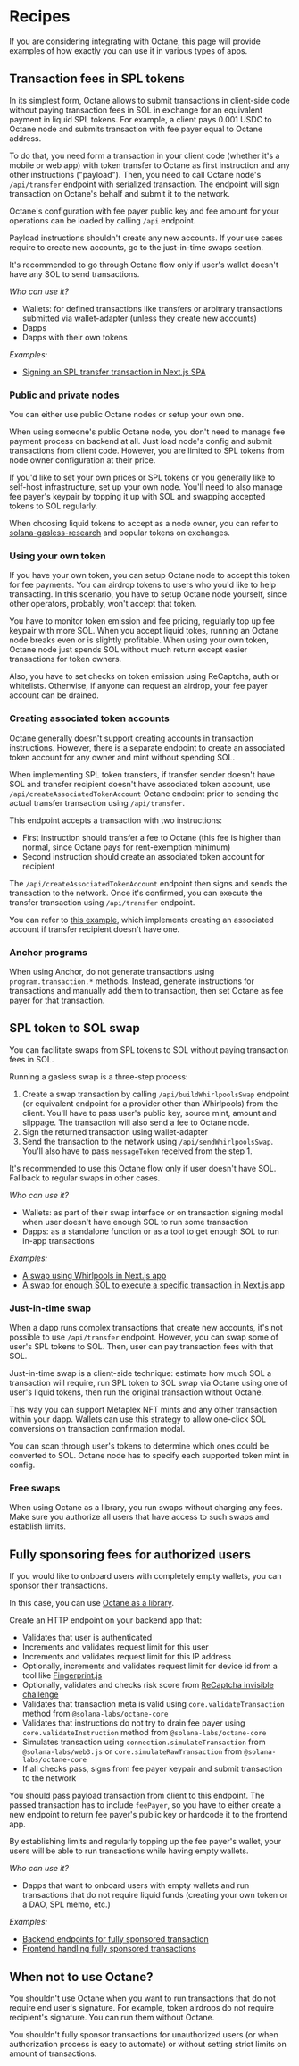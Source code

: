 # Recipes

If you are considering integrating with Octane, this page will provide examples of how exactly you can use it in various types of apps.

## Transaction fees in SPL tokens

In its simplest form, Octane allows to submit transactions in client-side code without paying transaction fees in SOL in exchange for an equivalent payment in liquid SPL tokens. For example, a client pays 0.001 USDC to Octane node and submits transaction with fee payer equal to Octane address.

To do that, you need form a transaction in your client code (whether it's a mobile or web app) with token transfer to Octane as first instruction and any other instructions ("payload"). Then, you need to call Octane node's `/api/transfer` endpoint with serialized transaction. The endpoint will sign transaction on Octane's behalf and submit it to the network.

Octane's configuration with fee payer public key and fee amount for your operations can be loaded by calling `/api` endpoint.

Payload instructions shouldn't create any new accounts. If your use cases require to create new accounts, go to the just-in-time swaps section.

It's recommended to go through Octane flow only if user's wallet doesn't have any SOL to send transactions.

_Who can use it?_
* Wallets: for defined transactions like transfers or arbitrary transactions submitted via wallet-adapter (unless they create new accounts)
* Dapps
* Dapps with their own tokens

_Examples:_
* [Signing an SPL transfer transaction in Next.js SPA](https://github.com/sevazhidkov/octane-demo/blob/main/src/views/transfer.tsx)

### Public and private nodes

You can either use public Octane nodes or setup your own one.

When using someone's public Octane node, you don't need to manage fee payment process on backend at all. Just load node's config and submit transactions from client code. However, you are limited to SPL tokens from node owner configuration at their price.

If you'd like to set your own prices or SPL tokens or you generally like to self-host infrastructure, set up your own node. You'll need to also manage fee payer's keypair by topping it up with SOL and swapping accepted tokens to SOL regularly.

When choosing liquid tokens to accept as a node owner, you can refer to [solana-gasless-research](https://github.com/sevazhidkov/solana-gasless-research) and popular tokens on exchanges.

### Using your own token

If you have your own token, you can setup Octane node to accept this token for fee payments. You can airdrop tokens to users who you'd like to help transacting. In this scenario, you have to setup Octane node yourself, since other operators, probably, won't accept that token.

You have to monitor token emission and fee pricing, regularly top up fee keypair with more SOL. When you accept liquid tokes, running an Octane node breaks even or is slightly profitable. When using your own token, Octane node just spends SOL without much return except easier transactions for token owners.

Also, you have to set checks on token emission using ReCaptcha, auth or whitelists. Otherwise, if anyone can request an airdrop, your fee payer account can be drained.

### Creating associated token accounts

Octane generally doesn't support creating accounts in transaction instructions. However, there is a separate endpoint to create an associated token account for any owner and mint without spending SOL.

When implementing SPL token transfers, if transfer sender doesn't have SOL and transfer recipient doesn't have associated token account, use `/api/createAssociatedTokenAccount` Octane endpoint prior to sending the actual transfer transaction using `/api/transfer`.

This endpoint accepts a transaction with two instructions:
* First instruction should transfer a fee to Octane (this fee is higher than normal, since Octane pays for rent-exemption minimum)
* Second instruction should create an associated token account for recipient

The `/api/createAssociatedTokenAccount` endpoint then signs and sends the transaction to the network. Once it's confirmed, you can execute the transfer transaction using `/api/transfer` endpoint.

You can refer to [this example](https://github.com/sevazhidkov/octane-demo/blob/main/src/views/transfer.tsx), which implements creating an associated account if transfer recipient  doesn't have one.

### Anchor programs

When using Anchor, do not generate transactions using `program.transaction.*` methods. Instead, generate instructions for transactions and manually add them to transaction, then set Octane as fee payer for that transaction.

## SPL token to SOL swap

You can facilitate swaps from SPL tokens to SOL without paying transaction fees in SOL.

Running a gasless swap is a three-step process:
1. Create a swap transaction by calling `/api/buildWhirlpoolsSwap` endpoint (or equivalent endpoint for a provider other than Whirlpools) from the client. You'll have to pass user's public key, source mint, amount and slippage. The transaction will also send a fee to Octane node.
2. Sign the returned transaction using wallet-adapter
3. Send the transaction to the network using `/api/sendWhirlpoolsSwap`. You'll also have to pass `messageToken` received from the step 1.

It's recommended to use this Octane flow only if user doesn't have SOL. Fallback to regular swaps in other cases.

_Who can use it?_
* Wallets: as part of their swap interface or on transaction signing modal when user doesn't have enough SOL to run some transaction
* Dapps: as a standalone function or as a tool to get enough SOL to run in-app transactions

_Examples:_
* [A swap using Whirlpools in Next.js app](https://github.com/sevazhidkov/octane-demo/blob/main/src/views/swap.tsx)
* [A swap for enough SOL to execute a specific transaction in Next.js app](https://github.com/sevazhidkov/octane-demo/blob/main/src/views/just-in-time-swap.tsx)

### Just-in-time swap

When a dapp runs complex transactions that create new accounts, it's not possible to use `/api/transfer` endpoint. However, you can swap some of user's SPL tokens to SOL. Then, user can pay transaction fees with that SOL.

Just-in-time swap is a client-side technique: estimate how much SOL a transaction will require, run SPL token to SOL swap via Octane using one of user's liquid tokens, then run the original transaction without Octane.

This way you can support Metaplex NFT mints and any other transaction within your dapp. Wallets can use this strategy to allow one-click SOL conversions on transaction confirmation modal.

You can scan through user's tokens to determine which ones could be converted to SOL. Octane node has to specify each supported token mint in config.

### Free swaps

When using Octane as a library, you run swaps without charging any fees. Make sure you authorize all users that have access to  such swaps and establish limits.

## Fully sponsoring fees for authorized users

If you would like to onboard users with completely empty wallets, you can sponsor their transactions.

In this case, you can use [Octane as a library](./library.md).

Create an HTTP endpoint on your backend app that:
* Validates that user is authenticated
* Increments and validates request limit for this user
* Increments and validates request limit for this IP address
* Optionally, increments and validates request limit for device id from a tool like [Fingerprint.js](https://github.com/fingerprintjs/fingerprintjs)
* Optionally, validates and checks risk score from [ReCaptcha invisible challenge](https://developers.google.com/recaptcha/docs/invisible)
* Validates that transaction meta is valid using `core.validateTransaction` method from `@solana-labs/octane-core`
* Validates that instructions do not try to drain fee payer using `core.validateInstruction` method from `@solana-labs/octane-core`
* Simulates transaction using `connection.simulateTransaction` from `@solana-labs/web3.js` or `core.simulateRawTransaction` from `@solana-labs/octane-core`
* If all checks pass, signs from fee payer keypair and submit transaction to the network

You should pass payload transaction from client to this endpoint. The passed transaction has to include `feePayer`, so you have to either create a new endpoint to return fee payer's public key or hardcode it to the frontend app.

By establishing limits and regularly topping up the fee payer's wallet, your users will be able to run transactions while having empty wallets.

_Who can use it?_
* Dapps that want to onboard users with empty wallets and run transactions that do not require liquid funds (creating your own token or a DAO, SPL memo, etc.)

_Examples:_
* [Backend endpoints for fully sponsored transaction](https://github.com/sevazhidkov/octane-demo/blob/main/src/pages/api/auth-transactions/send.ts)
* [Frontend handling fully sponsored transactions](https://github.com/sevazhidkov/octane-demo/blob/main/src/views/transaction-with-auth.tsx)

## When not to use Octane?

You shouldn't use Octane when you want to run transactions that do not require end user's signature. For example, token airdrops do not require recipient's signature. You can run them without Octane.


You shouldn't fully sponsor transactions for unauthorized users (or when authorization process is easy to automate) or without setting strict limits on amount of transactions.
